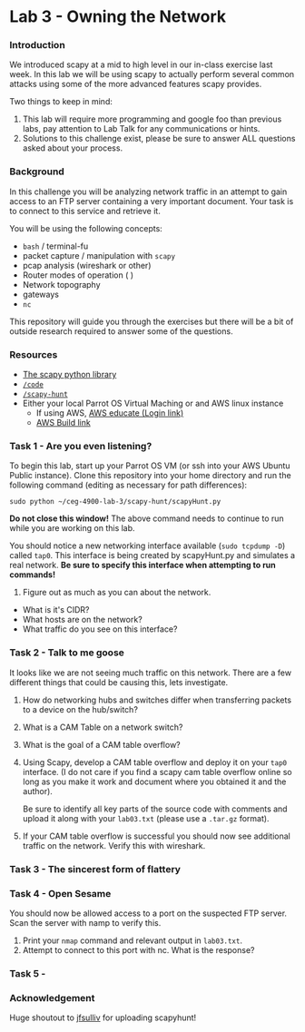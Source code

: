 # Lab 3 - Owning the Network

### Introduction
We introduced scapy at a mid to high level in our in-class exercise last week.
In this lab we will be using scapy to actually perform several common attacks
using some of the more advanced features scapy provides.

Two things to keep in mind:
1. This lab will require more programming and google foo than previous labs, pay
   attention to Lab Talk for any communications or hints.
2. Solutions to this challenge exist, please be sure to answer ALL questions
   asked about your process.

### Background
In this challenge you will be analyzing network traffic in an attempt to gain
access to an FTP server containing a very important document.  Your task is to
connect to this service and retrieve it.

You will be using the following concepts:
* `bash` / terminal-fu
* packet capture / manipulation with `scapy`
* pcap analysis (wireshark or other)
* Router modes of operation ( )
* Network topography
* gateways
* `nc`

This repository will guide you through the exercises but there will be a bit of
outside research required to answer some of the questions.

### Resources
* [The scapy python library](https://scapy.net/)
* [`/code`](../blob/master/code/)
* [`/scapy-hunt`](../blob/master/scapy-hunt)
* Either your local Parrot OS Virtual Maching or and AWS linux instance
  * If using AWS, [AWS educate (Login link)](https://www.awseducate.com/signin/SiteLogin)
  * [AWS Build link](https://console.aws.amazon.com/cloudformation/home?region=us-east-1#/stacks/new?stackName=CEG-4900Lab02&templateURL=https:%2F%2Fs3.amazonaws.com%2Fwsu-cecs-cf-templates%2Fceg4900lab1.yml)

### Task 1 - Are you even listening?
To begin this lab, start up your Parrot OS VM (or ssh into your AWS Ubuntu
Public instance).  Clone this repository into your home directory and run the 
following command (editing as necessary for path differences):
``` 
sudo python ~/ceg-4900-lab-3/scapy-hunt/scapyHunt.py
```
**Do not close this window!**  The above command needs to continue to run while
you are working on this lab.

You should notice a new networking interface available (`sudo tcpdump -D`)
called `tap0`.  This interface is being created by scapyHunt.py and simulates a
real network.  **Be sure to specify this interface when attempting to run
commands!**

1. Figure out as much as you can about the network. 
  * What is it's CIDR?
  * What  hosts are on the network?
  * What traffic do you see on this interface?

### Task 2 - Talk to me goose
It looks like we are not seeing much traffic on this network.  There are a
few different things that could be causing this, lets investigate.

1. How do networking hubs and switches differ when transferring packets to a
   device on the hub/switch?
2. What is a CAM Table on a network switch?
3. What is the goal of a CAM table overflow?
4. Using Scapy, develop a CAM table overflow and deploy it on your `tap0`
   interface.  (I do not care if you find a scapy cam table overflow online so
   long as you make it work and document where you obtained it and the author).

   Be sure to identify all key parts of the source code with comments and upload it along with
   your `lab03.txt` (please use a `.tar.gz` format).
5. If your CAM table overflow is successful you should now see additional
   traffic on the network.  Verify this with wireshark.

### Task 3 - The sincerest form of flattery


### Task 4 - Open Sesame
You should now be allowed access to a port on the suspected FTP server.  Scan
the server with namp to verify this.

1. Print your `nmap` command and relevant output in `lab03.txt`.
2. Attempt to connect to this port with nc.  What is the response?

### Task 5 - 




### Acknowledgement
Huge shoutout to [jfsulliv](https://github.com/jfsulliv) for uploading scapyhunt!
